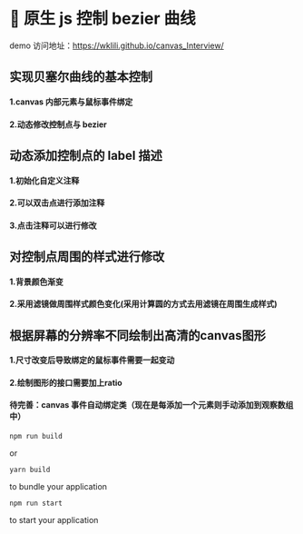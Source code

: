 # 🚀 原生 js 控制 bezier 曲线

demo 访问地址：https://wklili.github.io/canvas_Interview/

## 实现贝塞尔曲线的基本控制

#### 1.canvas 内部元素与鼠标事件绑定

#### 2.动态修改控制点与 bezier

## 动态添加控制点的 label 描述

#### 1.初始化自定义注释

#### 2.可以双击点进行添加注释

#### 3.点击注释可以进行修改

## 对控制点周围的样式进行修改

#### 1.背景颜色渐变

#### 2.采用滤镜做周围样式颜色变化(采用计算圆的方式去用滤镜在周围生成样式)

## 根据屏幕的分辨率不同绘制出高清的canvas图形

#### 1.尺寸改变后导致绑定的鼠标事件需要一起变动

#### 2.绘制图形的接口需要加上ratio

#### 待完善：canvas 事件自动绑定类（现在是每添加一个元素则手动添加到观察数组中）

```
npm run build
```

or

```
yarn build
```

to bundle your application

```
npm run start
```

to start your application
